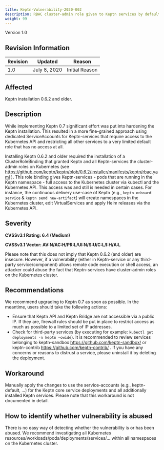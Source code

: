 ```yaml
---
title: Keptn-Vulnerability-2020-002
description: RBAC cluster-admin role given to Keptn services by default
weight: 99
---
```


Version 1.0

## Revision Information

| Revision |    Updated   |     Reason     |
|----------|:------------:|:--------------:|
| 1.0      | July 8, 2020 | Initial Reason |

## Affected

Keptn installation 0.6.2 and older.

## Description

While implementing Keptn 0.7 significant effort was put into hardening the Keptn installation. This resulted in a more fine-grained approach using dedicated ServiceAccounts for Keptn-services that require access to the Kubernetes API and restricting all other services to a very limited default role that has no access at all.

Installing Keptn 0.6.2 and older required the installation of a ClusterRoleBinding that granted Keptn and all Keptn-services the cluster-admin roles on Kubernetes (see <https://github.com/keptn/keptn/blob/0.6.2/installer/manifests/keptn/rbac.yaml> ). This role binding gives Keptn-services - pods that are running in the Keptn namespace - full access to the Kubernetes cluster via kubectl and the Kubernetes API. This access was and still is needed in certain cases. For instance, the continuous delivery use-case of Keptn (e.g., `keptn onboard service` & `keptn send new-artifact`) will create namespaces in the Kubernetes cluster, edit VirtualServices and apply Helm releases via the Kubernetes API.

## Severity

**CVSSv3.1 Rating: 6.4 (Medium)**

**CVSSv3.1 Vector: AV:N/AC:H/PR:L/UI:N/S:U/C:L/I:H/A:L**

Please note that this does not imply that Keptn 0.6.2 (and older) are insecure. However, if a vulnerability (either in Keptn-service or any third-party service/component) allows remote code execution or shell access, an attacker could abuse the fact that Keptn-services have cluster-admin roles on the Kubernetes cluster.

## Recommendations

We recommend upgrading to Keptn 0.7 as soon as possible. In the meantime, users should take the following actions:

* Ensure that Keptn API and Keptn Bridge are not accessible via a public IP. If they are, firewall rules should be put in place to restrict access as much as possible to a limited set of IP addresses.
* Check for third-party services (by executing for example: `kubectl get deployments -n keptn –owide`). It is recommended to review services belonging to keptn-sandbox <https://github.com/keptn-sandbox/>  or keptn-contrib <https://github.com/keptn-contrib/> . If you have any concerns or reasons to distrust a service, please uninstall it by deleting the deployment.

## Workaround

Manually apply the changes to use the service-accounts (e.g., keptn-default, …) for the Keptn core service deployments and all additionally installed Keptn services. Please note that this workaround is not documented in detail.

## How to identify whether vulnerability is abused

There is no easy way of detecting whether the vulnerability is or has been abused. We recommend investigating all Kubernetes resources/workloads/pods/deployments/services/... within all namespaces on the Kubernetes cluster.
